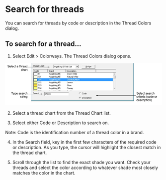# Search for threads

You can search for threads by code or description in the Thread Colors dialog.

## To search for a thread...

1. Select Edit > Colorways. The Thread Colors dialog opens.

![ThreadColorsSearch.png](assets/ThreadColorsSearch.png)

2. Select a thread chart from the Thread Chart list.

3. Select either Code or Description to search on.

Note: Code is the identification number of a thread color in a brand.

4. In the Search field, key in the first few characters of the required code or description. As you type, the cursor will highlight the closest match in the thread chart.

5. Scroll through the list to find the exact shade you want. Check your threads and select the color according to whatever shade most closely matches the color in the chart.
